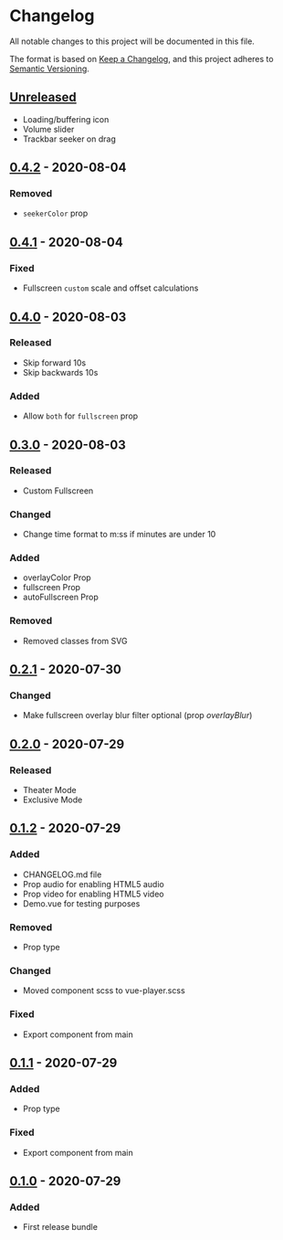 # Changelog

All notable changes to this project will be documented in this file.

The format is based on [Keep a Changelog](https://keepachangelog.com/en/1.0.0/),
and this project adheres to [Semantic Versioning](https://semver.org/spec/v2.0.0.html).

## [Unreleased]

- Loading/buffering icon
- Volume slider
- Trackbar seeker on drag

## [0.4.2] - 2020-08-04

### Removed

- `seekerColor` prop

## [0.4.1] - 2020-08-04

### Fixed

- Fullscreen `custom` scale and offset calculations

## [0.4.0] - 2020-08-03

### Released

- Skip forward 10s
- Skip backwards 10s

### Added

- Allow `both` for `fullscreen` prop

## [0.3.0] - 2020-08-03

### Released

- Custom Fullscreen

### Changed

- Change time format to m:ss if minutes are under 10

### Added

- overlayColor Prop
- fullscreen Prop
- autoFullscreen Prop

### Removed

- Removed classes from SVG

## [0.2.1] - 2020-07-30

### Changed

- Make fullscreen overlay blur filter optional (prop _overlayBlur_)

## [0.2.0] - 2020-07-29

### Released

- Theater Mode
- Exclusive Mode

## [0.1.2] - 2020-07-29

### Added

- CHANGELOG.md file
- Prop audio for enabling HTML5 audio
- Prop video for enabling HTML5 video
- Demo.vue for testing purposes

### Removed

- Prop type

### Changed

- Moved component scss to vue-player.scss

### Fixed

- Export component from main

## [0.1.1] - 2020-07-29

### Added

- Prop type

### Fixed

- Export component from main

## [0.1.0] - 2020-07-29

### Added

- First release bundle

[unreleased]: https://github.com/iomariani/vue-player/compare/v0.4.2...HEAD
[0.4.2]: https://github.com/iomariani/vue-player/releases/tag/v0.4.2
[0.4.1]: https://github.com/iomariani/vue-player/releases/tag/v0.4.1
[0.4.0]: https://github.com/iomariani/vue-player/releases/tag/v0.4.0
[0.3.0]: https://github.com/iomariani/vue-player/releases/tag/v0.3.0
[0.2.1]: https://github.com/iomariani/vue-player/releases/tag/v0.2.1
[0.2.0]: https://github.com/iomariani/vue-player/releases/tag/v0.2.0
[0.1.2]: https://github.com/iomariani/vue-player/releases/tag/v0.1.2
[0.1.1]: https://github.com/iomariani/vue-player/releases/tag/v0.1.1
[0.1.0]: https://github.com/iomariani/vue-player/releases/tag/v0.1.0
